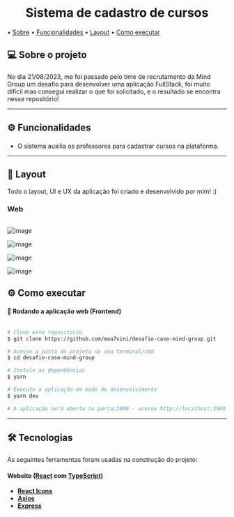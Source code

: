 <h1 align="center">Sistema de cadastro de cursos</h1>

<p>
  • <a href="#-sobre-o-projeto">Sobre</a>
  • <a href="#-funcionalidades">Funcionalidades</a>
  • <a href="#-layout">Layout</a>
  • <a href="#-como-executar-o-projeto">Como executar</a> 
</p>

## 💻 Sobre o projeto<p id="-sobre-o-projeto"></p>

No dia 21/08/2023, me foi passado pelo time de recrutamento da Mind Group um desafio para desenvolver uma aplicação FullStack, foi muito dificil mas consegui realizar o que foi solicitado, e o resultado se encontra nesse repositório!

---

## ⚙️ Funcionalidades<p id="-funcionalidades"></p>

- O sistema auxilia os professores para cadastrar cursos na plataforma.
  
---

## 🎨 Layout

Todo o layout, UI e UX da aplicação foi criado e desenvolvido por mim! :)


### Web

<p style="display: flex; align-items: flex-start; justify-content: center;">

![image](![image](https://github.com/maa7vini/desafio-case-mind-group-back/assets/118569888/ee3a19e4-420c-4635-96f2-2f68a5e1d31f))

![image](![image](https://github.com/maa7vini/desafio-case-mind-group-back/assets/118569888/a351ab55-445b-4628-b392-d148cca3a5b3))

![image](![image](https://github.com/maa7vini/desafio-case-mind-group-back/assets/118569888/a351ab55-445b-4628-b392-d148cca3a5b3))

![image](![image](https://github.com/maa7vini/desafio-case-mind-group-back/assets/118569888/a351ab55-445b-4628-b392-d148cca3a5b3))

</p>


## ⚙ Como executar<p id="-como-executar-o-projeto"></p>

#### 🧭 Rodando a aplicação web (Frontend)

```bash

# Clone este repositório
$ git clone https://github.com/maa7vini/desafio-case-mind-group.git

# Acesse a pasta do projeto no seu terminal/cmd
$ cd desafio-case-mind-group

# Instale as dependências
$ yarn

# Execute a aplicação em modo de desenvolvimento
$ yarn dev 

# A aplicação será aberta na porta:3000 - acesse http://localhost:3000

```

---

## 🛠 Tecnologias<p id="-tecnologias"></p>

As seguintes ferramentas foram usadas na construção do projeto:

#### **Website**  ([React](https://reactjs.org/) com [TypeScript](https://www.typescriptlang.org/))

-   **[React Icons](https://react-icons.github.io/react-icons/)**
-   **[Axios](https://github.com/axios/axios)**
-   **[Express](https://expressjs.com/pt-br/)**


